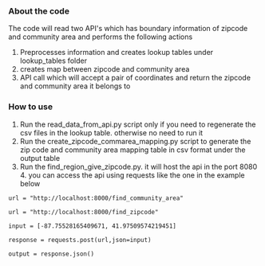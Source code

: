 ### About the code

The code  will read two API's which has boundary information of zipcode and community area and performs the following actions
1. Preprocesses information and creates lookup tables under lookup_tables folder
2. creates map between zipcode and community area
3. API call which will accept  a pair of coordinates and return the  zipcode and community area it belongs to

### How to use

1. Run the read_data_from_api.py script only if you need to regenerate the csv files in the lookup table. otherwise no need to run it
2. Run the create_zipcode_commarea_mapping.py script to generate the zip code and community area mapping table in csv format under the output table
3. Run the find_region_give_zipcode.py. it will host the api in the port 8080
   4. you can access the api using requests like the one in the example below

````
url = "http://localhost:8000/find_community_area"

url = "http://localhost:8000/find_zipcode"

input = [-87.75528165409671, 41.97509574219451]

response = requests.post(url,json=input)

output = response.json()
````
